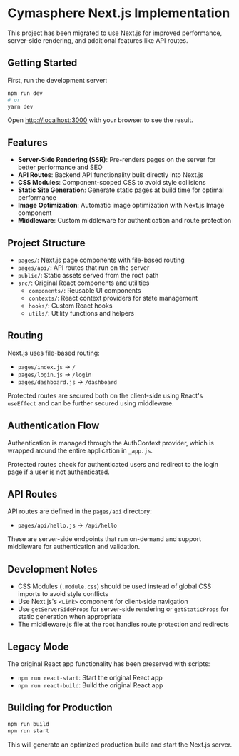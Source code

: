 # Cymasphere Next.js Implementation

This project has been migrated to use Next.js for improved performance, server-side rendering, and additional features like API routes.

## Getting Started

First, run the development server:

```bash
npm run dev
# or
yarn dev
```

Open [http://localhost:3000](http://localhost:3000) with your browser to see the result.

## Features

- **Server-Side Rendering (SSR)**: Pre-renders pages on the server for better performance and SEO
- **API Routes**: Backend API functionality built directly into Next.js
- **CSS Modules**: Component-scoped CSS to avoid style collisions
- **Static Site Generation**: Generate static pages at build time for optimal performance
- **Image Optimization**: Automatic image optimization with Next.js Image component
- **Middleware**: Custom middleware for authentication and route protection

## Project Structure

- `pages/`: Next.js page components with file-based routing
- `pages/api/`: API routes that run on the server
- `public/`: Static assets served from the root path
- `src/`: Original React components and utilities
  - `components/`: Reusable UI components
  - `contexts/`: React context providers for state management
  - `hooks/`: Custom React hooks
  - `utils/`: Utility functions and helpers

## Routing

Next.js uses file-based routing:

- `pages/index.js` → `/`
- `pages/login.js` → `/login`
- `pages/dashboard.js` → `/dashboard`

Protected routes are secured both on the client-side using React's `useEffect` and can be further secured using middleware.

## Authentication Flow

Authentication is managed through the AuthContext provider, which is wrapped around the entire application in `_app.js`.

Protected routes check for authenticated users and redirect to the login page if a user is not authenticated.

## API Routes

API routes are defined in the `pages/api` directory:

- `pages/api/hello.js` → `/api/hello`

These are server-side endpoints that run on-demand and support middleware for authentication and validation.

## Development Notes

- CSS Modules (`.module.css`) should be used instead of global CSS imports to avoid style conflicts
- Use Next.js's `<Link>` component for client-side navigation
- Use `getServerSideProps` for server-side rendering or `getStaticProps` for static generation when appropriate
- The middleware.js file at the root handles route protection and redirects

## Legacy Mode

The original React app functionality has been preserved with scripts:

- `npm run react-start`: Start the original React app
- `npm run react-build`: Build the original React app

## Building for Production

```bash
npm run build
npm run start
```

This will generate an optimized production build and start the Next.js server. 